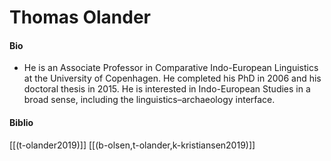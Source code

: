 # Thomas Olander
#### Bio
- He is an Associate Professor in Comparative Indo-European Linguistics at the University of Copenhagen. He completed his PhD in 2006 and his doctoral thesis in 2015. He is interested in Indo-European Studies in a broad sense, including the linguistics–archaeology interface.
#### Biblio

[[(t-olander2019)]]
[[(b-olsen,t-olander,k-kristiansen2019)]]